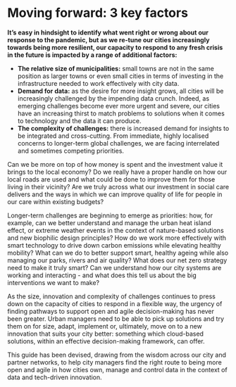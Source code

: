 # Moving forward: 3 key factors

**It’s easy in hindsight to identify what went right or wrong about our response to the pandemic, but as we re-tune our cities increasingly towards being more resilient, our capacity to respond to any fresh crisis in the future is impacted by a range of additional factors:**

* **The relative size of municipalities:** small towns are not in the same position as larger towns or even small cities in terms of investing in the infrastructure needed to work effectively with city data.
* **Demand for data:** as the desire for more insight grows, all cities will be increasingly challenged by the impending data crunch. Indeed, as emerging challenges become ever more urgent and severe, our cities have an increasing thirst to match problems to solutions when it comes to technology and the data it can produce.
* **The complexity of challenges:** there is increased demand for insights to be integrated and cross-cutting. From immediate, highly localised concerns to longer-term global challenges, we are facing interrelated and sometimes competing priorities.

Can we be more on top of how money is spent and the investment value it brings to the local economy? Do we really have a proper handle on how our local roads are used and what could be done to improve them for those living in their vicinity? Are we truly across what our investment in social care delivers and the ways in which we can improve quality of life for people in our care within existing budgets?

Longer-term challenges are beginning to emerge as priorities: how, for example, can we better understand and manage the urban heat island effect, or extreme weather events in the context of nature-based solutions and new biophilic design principles? How do we work more effectively with smart technology to drive down carbon emissions while elevating healthy mobility? What can we do to better support smart, healthy ageing while also managing our parks, rivers and air quality? What does our net zero strategy need to make it truly smart? Can we understand how our city systems are working and interacting - and what does this tell us about the big interventions we want to make?

As the size, innovation and complexity of challenges continues to press down on the capacity of cities to respond in a flexible way, the urgency of finding pathways to support open and agile decision-making has never been greater. Urban managers need to be able to pick up solutions and try them on for size, adapt, implement or, ultimately, move on to a new innovation that suits your city better: something which cloud-based solutions, within an effective decision-making framework, can offer.

This guide has been devised, drawing from the wisdom across our city and partner networks, to help city managers find the right route to being more open and agile in how cities own, manage and control data in the context of data and tech-driven innovation.

